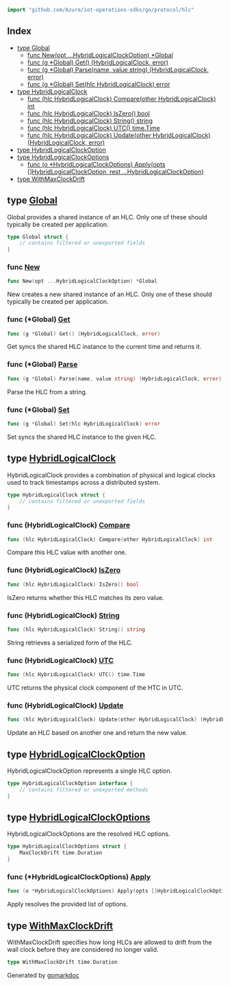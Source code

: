<!-- Code generated by gomarkdoc. DO NOT EDIT -->

```go
import "github.com/Azure/iot-operations-sdks/go/protocol/hlc"
```

## Index

- [type Global](<#Global>)
  - [func New\(opt ...HybridLogicalClockOption\) \*Global](<#New>)
  - [func \(g \*Global\) Get\(\) \(HybridLogicalClock, error\)](<#Global.Get>)
  - [func \(g \*Global\) Parse\(name, value string\) \(HybridLogicalClock, error\)](<#Global.Parse>)
  - [func \(g \*Global\) Set\(hlc HybridLogicalClock\) error](<#Global.Set>)
- [type HybridLogicalClock](<#HybridLogicalClock>)
  - [func \(hlc HybridLogicalClock\) Compare\(other HybridLogicalClock\) int](<#HybridLogicalClock.Compare>)
  - [func \(hlc HybridLogicalClock\) IsZero\(\) bool](<#HybridLogicalClock.IsZero>)
  - [func \(hlc HybridLogicalClock\) String\(\) string](<#HybridLogicalClock.String>)
  - [func \(hlc HybridLogicalClock\) UTC\(\) time.Time](<#HybridLogicalClock.UTC>)
  - [func \(hlc HybridLogicalClock\) Update\(other HybridLogicalClock\) \(HybridLogicalClock, error\)](<#HybridLogicalClock.Update>)
- [type HybridLogicalClockOption](<#HybridLogicalClockOption>)
- [type HybridLogicalClockOptions](<#HybridLogicalClockOptions>)
  - [func \(o \*HybridLogicalClockOptions\) Apply\(opts \[\]HybridLogicalClockOption, rest ...HybridLogicalClockOption\)](<#HybridLogicalClockOptions.Apply>)
- [type WithMaxClockDrift](<#WithMaxClockDrift>)


<a name="Global"></a>
## type [Global](<https://github.com/Azure/iot-operations-sdks/blob/main/go/protocol/hlc/hlc.go#L30-L34>)

Global provides a shared instance of an HLC. Only one of these should typically be created per application.

```go
type Global struct {
    // contains filtered or unexported fields
}
```

<a name="New"></a>
### func [New](<https://github.com/Azure/iot-operations-sdks/blob/main/go/protocol/hlc/hlc.go#L53>)

```go
func New(opt ...HybridLogicalClockOption) *Global
```

New creates a new shared instance of an HLC. Only one of these should typically be created per application.

<a name="Global.Get"></a>
### func \(\*Global\) [Get](<https://github.com/Azure/iot-operations-sdks/blob/main/go/protocol/hlc/hlc.go#L71>)

```go
func (g *Global) Get() (HybridLogicalClock, error)
```

Get syncs the shared HLC instance to the current time and returns it.

<a name="Global.Parse"></a>
### func \(\*Global\) [Parse](<https://github.com/Azure/iot-operations-sdks/blob/main/go/protocol/hlc/hlc.go#L201>)

```go
func (g *Global) Parse(name, value string) (HybridLogicalClock, error)
```

Parse the HLC from a string.

<a name="Global.Set"></a>
### func \(\*Global\) [Set](<https://github.com/Azure/iot-operations-sdks/blob/main/go/protocol/hlc/hlc.go#L85>)

```go
func (g *Global) Set(hlc HybridLogicalClock) error
```

Set syncs the shared HLC instance to the given HLC.

<a name="HybridLogicalClock"></a>
## type [HybridLogicalClock](<https://github.com/Azure/iot-operations-sdks/blob/main/go/protocol/hlc/hlc.go#L21-L26>)

HybridLogicalClock provides a combination of physical and logical clocks used to track timestamps across a distributed system.

```go
type HybridLogicalClock struct {
    // contains filtered or unexported fields
}
```

<a name="HybridLogicalClock.Compare"></a>
### func \(HybridLogicalClock\) [Compare](<https://github.com/Azure/iot-operations-sdks/blob/main/go/protocol/hlc/hlc.go#L164>)

```go
func (hlc HybridLogicalClock) Compare(other HybridLogicalClock) int
```

Compare this HLC value with another one.

<a name="HybridLogicalClock.IsZero"></a>
### func \(HybridLogicalClock\) [IsZero](<https://github.com/Azure/iot-operations-sdks/blob/main/go/protocol/hlc/hlc.go#L179>)

```go
func (hlc HybridLogicalClock) IsZero() bool
```

IsZero returns whether this HLC matches its zero value.

<a name="HybridLogicalClock.String"></a>
### func \(HybridLogicalClock\) [String](<https://github.com/Azure/iot-operations-sdks/blob/main/go/protocol/hlc/hlc.go#L186>)

```go
func (hlc HybridLogicalClock) String() string
```

String retrieves a serialized form of the HLC.

<a name="HybridLogicalClock.UTC"></a>
### func \(HybridLogicalClock\) [UTC](<https://github.com/Azure/iot-operations-sdks/blob/main/go/protocol/hlc/hlc.go#L99>)

```go
func (hlc HybridLogicalClock) UTC() time.Time
```

UTC returns the physical clock component of the HTC in UTC.

<a name="HybridLogicalClock.Update"></a>
### func \(HybridLogicalClock\) [Update](<https://github.com/Azure/iot-operations-sdks/blob/main/go/protocol/hlc/hlc.go#L105-L107>)

```go
func (hlc HybridLogicalClock) Update(other HybridLogicalClock) (HybridLogicalClock, error)
```

Update an HLC based on another one and return the new value.

<a name="HybridLogicalClockOption"></a>
## type [HybridLogicalClockOption](<https://github.com/Azure/iot-operations-sdks/blob/main/go/protocol/hlc/hlc.go#L37-L39>)

HybridLogicalClockOption represents a single HLC option.

```go
type HybridLogicalClockOption interface {
    // contains filtered or unexported methods
}
```

<a name="HybridLogicalClockOptions"></a>
## type [HybridLogicalClockOptions](<https://github.com/Azure/iot-operations-sdks/blob/main/go/protocol/hlc/hlc.go#L42-L44>)

HybridLogicalClockOptions are the resolved HLC options.

```go
type HybridLogicalClockOptions struct {
    MaxClockDrift time.Duration
}
```

<a name="HybridLogicalClockOptions.Apply"></a>
### func \(\*HybridLogicalClockOptions\) [Apply](<https://github.com/Azure/iot-operations-sdks/blob/main/go/protocol/hlc/hlc.go#L241-L244>)

```go
func (o *HybridLogicalClockOptions) Apply(opts []HybridLogicalClockOption, rest ...HybridLogicalClockOption)
```

Apply resolves the provided list of options.

<a name="WithMaxClockDrift"></a>
## type [WithMaxClockDrift](<https://github.com/Azure/iot-operations-sdks/blob/main/go/protocol/hlc/hlc.go#L48>)

WithMaxClockDrift specifies how long HLCs are allowed to drift from the wall clock before they are considered no longer valid.

```go
type WithMaxClockDrift time.Duration
```

Generated by [gomarkdoc](<https://github.com/princjef/gomarkdoc>)
